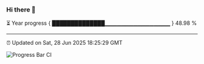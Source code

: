 ### Hi there 👋

⏳ Year progress { ██████████████▁▁▁▁▁▁▁▁▁▁▁▁▁▁▁▁ } 48.98 %

---

⏰ Updated on Sat, 28 Jun 2025 18:25:29 GMT

![Progress Bar CI](https://github.com/liununu/liununu/workflows/Progress%20Bar%20CI/badge.svg)
